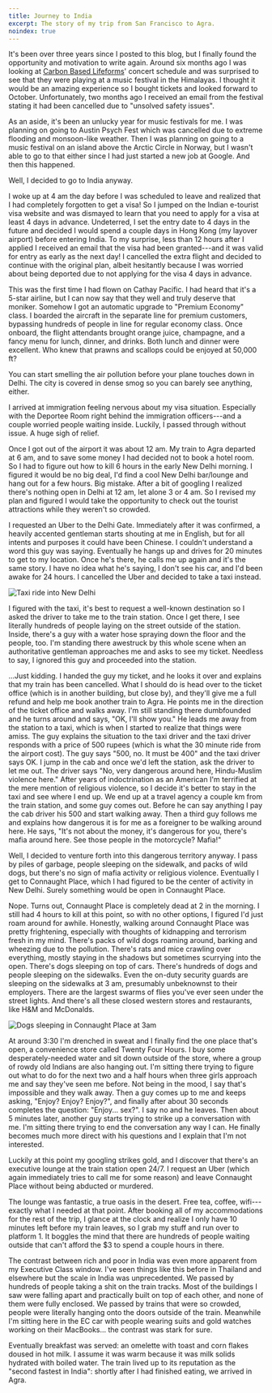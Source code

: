 ```yaml
---
title: Journey to India
excerpt: The story of my trip from San Francisco to Agra.
noindex: true
---
```


It's been over three years since I posted to this blog, but I finally
found the opportunity and motivation to write again. Around six months
ago I was looking at [Carbon Based Lifeforms]' concert schedule and was
surprised to see that they were playing at a music festival in the
Himalayas. I thought it would be an amazing experience so I bought
tickets and looked forward to October. Unfortunately, two months ago I
received an email from the festival stating it had been cancelled due to
"unsolved safety issues".

As an aside, it's been an unlucky year for music festivals for me. I was
planning on going to Austin Psych Fest which was cancelled due to
extreme flooding and monsoon-like weather. Then I was planning on going
to a music festival on an island above the Arctic Circle in Norway, but
I wasn't able to go to that either since I had just started a new job at
Google. And then this happened.

Well, I decided to go to India anyway.

I woke up at 4 am the day before I was scheduled to leave and realized
that I had completely forgotten to get a visa! So I jumped on the Indian
e-tourist visa website and was dismayed to learn that you need to apply
for a visa at least 4 days in advance. Undeterred, I set the entry date
to 4 days in the future and decided I would spend a couple days in Hong
Kong (my layover airport) before entering India. To my surprise, less
than 12 hours after I applied I received an email that the visa had been
granted---and it was valid for entry as early as the next day! I
cancelled the extra flight and decided to continue with the original
plan, albeit hesitantly because I was worried about being deported due
to not applying for the visa 4 days in advance.

This was the first time I had flown on Cathay Pacific. I had heard that
it's a 5-star airline, but I can now say that they well and truly
deserve that moniker. Somehow I got an automatic upgrade to "Premium
Economy" class. I boarded the aircraft in the separate line for premium
customers, bypassing hundreds of people in line for regular economy
class. Once onboard, the flight attendants brought orange juice,
champagne, and a fancy menu for lunch, dinner, and drinks. Both lunch
and dinner were excellent. Who knew that prawns and scallops could be
enjoyed at 50,000 ft?

You can start smelling the air pollution before your plane touches down
in Delhi. The city is covered in dense smog so you can barely see
anything, either.

I arrived at immigration feeling nervous about my visa situation.
Especially with the Deportee Room right behind the immigration
officers---and a couple worried people waiting inside. Luckily, I
passed through without issue. A huge sigh of relief.

Once I got out of the airport it was about 12 am. My train to Agra
departed at 6 am, and to save some money I had decided not to book a
hotel room. So I had to figure out how to kill 6 hours in the early New
Delhi morning. I figured it would be no big deal, I'd find a cool New
Delhi bar/lounge and hang out for a few hours. Big mistake. After a bit
of googling I realized there's nothing open in Delhi at 12 am, let alone
3 or 4 am. So I revised my plan and figured I would take the opportunity
to check out the tourist attractions while they weren't so crowded.

I requested an Uber to the Delhi Gate. Immediately after it was
confirmed, a heavily accented gentleman starts shouting at me in
English, but for all intents and purposes it could have been Chinese. I
couldn't understand a word this guy was saying. Eventually he hangs up
and drives for 20 minutes to get to my location. Once he's there, he
calls me up again and it's the same story. I have no idea what he's
saying, I don't see his car, and I'd been awake for 24 hours. I
cancelled the Uber and decided to take a taxi instead.

![Taxi ride into New Delhi]

I figured with the taxi, it's best to request a well-known destination
so I asked the driver to take me to the train station. Once I get there,
I see literally hundreds of people laying on the street outside of the
station. Inside, there's a guy with a water hose spraying down the floor
and the people, too. I'm standing there awestruck by this whole scene
when an authoritative gentleman approaches me and asks to see my ticket.
Needless to say, I ignored this guy and proceeded into the station.

...Just kidding. I handed the guy my ticket, and he looks it over and
explains that my train has been cancelled. What I should do is head over
to the ticket office (which is in another building, but close by), and
they'll give me a full refund and help me book another train to Agra. He
points me in the direction of the ticket office and walks away. I'm
still standing there dumbfounded and he turns around and says, "OK, I'll
show you." He leads me away from the station to a taxi, which is when I
started to realize that things were amiss. The guy explains the
situation to the taxi driver and the taxi driver responds with a price
of 500 rupees (which is what the 30 minute ride from the airport cost).
The guy says "500, no. It must be 400" and the taxi driver says OK. I
jump in the cab and once we'd left the station, ask the driver to let me
out. The driver says "No, very dangerous around here, Hindu-Muslim
violence here." After years of indoctrination as an American I'm
terrified at the mere mention of religious violence, so I decide it's
better to stay in the taxi and see where I end up. We end up at a travel
agency a couple km from the train station, and some guy comes out.
Before he can say anything I pay the cab driver his 500 and start
walking away. Then a third guy follows me and explains how dangerous it
is for me as a foreigner to be walking around here. He says, "It's not
about the money, it's dangerous for you, there's mafia around here. See
those people in the motorcycle? Mafia!"

Well, I decided to venture forth into this dangerous territory anyway. I
pass by piles of garbage, people sleeping on the sidewalk, and packs of
wild dogs, but there's no sign of mafia activity or religious violence.
Eventually I get to Connaught Place, which I had figured to be the
center of activity in New Delhi. Surely something would be open in
Connaught Place.

Nope. Turns out, Connaught Place is completely dead at 2 in the morning.
I still had 4 hours to kill at this point, so with no other options, I
figured I'd just roam around for awhile. Honestly, walking around
Connaught Place was pretty frightening, especially with thoughts of
kidnapping and terrorism fresh in my mind. There's packs of wild dogs
roaming around, barking and wheezing due to the pollution. There's rats
and mice crawling over everything, mostly staying in the shadows but
sometimes scurrying into the open. There's dogs sleeping on top of cars.
There's hundreds of dogs and people sleeping on the sidewalks. Even the
on-duty security guards are sleeping on the sidewalks at 3 am,
presumably unbeknownst to their employers. There are the largest swarms
of flies you've ever seen under the street lights. And there's all these
closed western stores and restaurants, like H&M and McDonalds.

![Dogs sleeping in Connaught Place at 3am]

At around 3:30 I'm drenched in sweat and I finally find the one place
that's open, a convenience store called Twenty Four Hours. I buy some
desperately-needed water and sit down outside of the store, where a
group of rowdy old Indians are also hanging out. I'm sitting there
trying to figure out what to do for the next two and a half hours when
three girls approach me and say they've seen me before. Not being in the
mood, I say that's impossible and they walk away. Then a guy comes up to
me and keeps asking, "Enjoy? Enjoy? Enjoy?", and finally after about 30
seconds completes the question: "Enjoy... sex?". I say no and he leaves.
Then about 5 minutes later, another guy starts trying to strike up a
conversation with me. I'm sitting there trying to end the conversation
any way I can. He finally becomes much more direct with his questions
and I explain that I'm not interested.

Luckily at this point my googling strikes gold, and I discover that
there's an executive lounge at the train station open 24/7. I request an
Uber (which again immediately tries to call me for some reason) and
leave Connaught Place without being abducted or murdered.

The lounge was fantastic, a true oasis in the desert. Free tea, coffee,
wifi---exactly what I needed at that point. After booking all of my
accommodations for the rest of the trip, I glance at the clock and
realize I only have 10 minutes left before my train leaves, so I grab my
stuff and run over to platform 1. It boggles the mind that there are
hundreds of people waiting outside that can't afford the \$3 to spend a
couple hours in there.

The contrast between rich and poor in India was even more apparent from
my Executive Class window. I've seen things like this before in Thailand
and elsewhere but the scale in India was unprecedented. We passed by
hundreds of people taking a shit on the train tracks. Most of the
buildings I saw were falling apart and practically built on top of each
other, and none of them were fully enclosed. We passed by trains that
were so crowded, people were literally hanging onto the doors outside
of the train. Meanwhile I'm sitting here in the EC car with people
wearing suits and gold watches working on their MacBooks... the contrast
was stark for sure.

Eventually breakfast was served: an omelette with toast and corn flakes
doused in hot milk. I assume it was warm because it was milk solids
hydrated with boiled water. The train lived up to its reputation as the
"second fastest in India": shortly after I had finished eating, we
arrived in Agra.

  [Carbon Based Lifeforms]: https://en.wikipedia.org/wiki/Carbon_Based_Lifeforms
  [Taxi ride into New Delhi]: https://lh3.googleusercontent.com/Vqwq0LsHbepk6OE4vdK2JTIdssmwsAB45ravBp3rsqfVSAA3hn0Joy5EAlp2Rs_gd_JsH0GlMJKxuNDTsNDhes4aFIk3OfO46UB0fZFMO1jowLnbHISZHRro81W92_bgHp6zWuNnXzCnTDCHzXzKPZCBBfI8WuSLBoNpAaimy5VuAL7LBtSmr_JZpcQm9QfZXq2fFbGKElHTmEjirJ9BN8Z7PzQaKw0YT2DVfZ6E_PGhsITI2MHGgT7rn4iuRbg7TpLgVbKFovs5RdEsNVtF9zJEKsoNAigG05h-ZRevKiySwEfZlXa3vYQt9eOUMK6yKfEaodhVI49VQPhB1XvwXCiAUMJoNQUcw_TFq6YcgS9eRnEWH6KF8gLqpzpBKjnLEwGyh9I2QsIcPzTx_rk8R9M05E3rxMNEVzWUgehvomB9GhcDsjob5bVAdKbb5nXjy06YKDlqjPbcVM4N-JN4HTBZNYu-fDM7C_pJPFm309XY7j6bbzZX8r0nx-MX4AW-7QGIl6QTdU0KZuyt424CbiQ0gly5VasWnxBDYedadw01AznG6WatMyfv5VYXJtZBoqO76wHPvpkVaFHFRiV1pFsy1LxH5MEaaeVp4VBQpotPWuGtTQ=s1000
  [Dogs sleeping in Connaught Place at 3am]: https://lh3.googleusercontent.com/GW_N7JyiAor-08fMmFb5LHQDbyZISjEPmnZfErefPJbmMhHbXjNcYKSXgSj4_5HPxxy9RqRbbepLZPQ0axuMLehd92uKNFBlrOvjOXp7HFoLqOfdC7674HzElE661AYhB7bZ0bwrbso2yRYPWKGjPOpJzUvnFIk1OF0g5WNyGXB_d7qu6TWGsSQQk5V3FqtSUJlBxKxcd7Qq24r4A-_G2_qWPd_2qils-z7dIOyOcJdsP2pc3CzrJzul549fqNqOpellqcZ4a9U9C2twZJcQZ_4WZg1VGwObtfn4-gpMo0BFfYX42t9a3S6stO7dk-lJGJLGBhcMayBk0zpcooFxDIfmxZsp763YAVRLPvo6f7-Q9fYFOJ3U0-8iIfurpfQrP92lb4F2ilr2P3zKZWGlRTvFV0Wk0BT7tq3f8HtM4e-1pliY7iC8ggSdEKjvwh8S8XGq6DALa3pZ9br_ADtJEks5jeEmxpJcX-1gK1HmFJ6bEZAhKfz2gsi3Hn3iBUUGD_tS48Y97rr8JvrGidCSkG-yfm0Xqti7J1ryLdAKMmK7yriv4wx1Agty5TY94iej9Sxb-ui_3jY0OhEtMuGdhS2jP9Lllj8nXQHecf--W5LpqMZjcA=s1000
